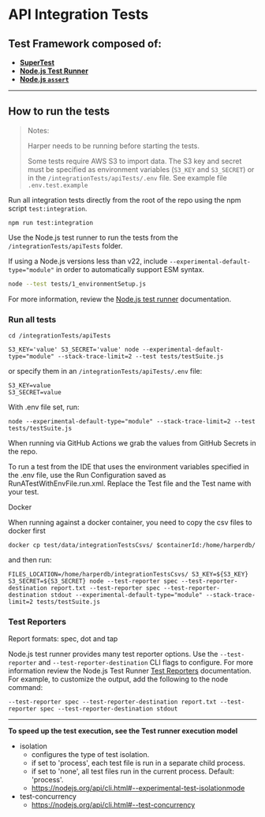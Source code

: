 # API Integration Tests

## Test Framework composed of: 
* [**SuperTest**](https://www.npmjs.com/package/supertest)
* [**Node.js Test Runner**](http://nodejs.org/docs/latest/api/test.html)
* [**Node.js `assert`**](https://nodejs.org/docs/latest/api/assert.html)

***

## How to run the tests

> Notes:
> 
> Harper needs to be running before starting the tests.
>
> Some tests require AWS S3 to import data. The S3 key and secret must be specified as environment variables (`S3_KEY` and `S3_SECRET`) or in the `/integrationTests/apiTests/.env` file. See example file `.env.test.example`


Run all integration tests directly from the root of the repo using the npm script `test:integration`.

 
```
npm run test:integration
```

Use the Node.js test runner to run the tests from the `/integrationTests/apiTests` folder.

If using a Node.js versions less than v22, include `--experimental-default-type="module"` in order to automatically support ESM syntax. 

```sh
node --test tests/1_environmentSetup.js
```

For more information, review the [Node.js test runner](https://nodejs.org/docs/latest/api/test.html#running-tests-from-the-command-line) documentation.


### Run all tests

```
cd /integrationTests/apiTests

S3_KEY='value' S3_SECRET='value' node --experimental-default-type="module" --stack-trace-limit=2 --test tests/testSuite.js
```

or specify them in an `/integrationTests/apiTests/.env` file:
```
S3_KEY=value
S3_SECRET=value
```
With .env file set, run:
```
node --experimental-default-type="module" --stack-trace-limit=2 --test tests/testSuite.js
```

When running via GitHub Actions we grab the values from GitHub Secrets in the repo.

To run a test from the IDE that uses the environment variables specified in the .env file, use the Run Configuration saved as RunATestWithEnvFile.run.xml.
Replace the Test file and the Test name with your test.  


Docker

When running against a docker container, you need to copy the csv files to docker first
```
docker cp test/data/integrationTestsCsvs/ $containerId:/home/harperdb/
```
and then run:
```
FILES_LOCATION=/home/harperdb/integrationTestsCsvs/ S3_KEY=${S3_KEY} S3_SECRET=${S3_SECRET} node --test-reporter spec --test-reporter-destination report.txt --test-reporter spec --test-reporter-destination stdout --experimental-default-type="module" --stack-trace-limit=2 tests/testSuite.js
```

### Test Reporters

Report formats: spec, dot and tap

Node.js test runner provides many test reporter options. Use the `--test-reporter` and `--test-reporter-destination` CLI flags to configure. For more information review the Node.js Test Runner [Test Reporters](https://nodejs.org/docs/latest/api/test.html#test-reporters) documentation.
For example, to customize the output, add the following to the node command:
```
--test-reporter spec --test-reporter-destination report.txt --test-reporter spec --test-reporter-destination stdout
```

***

**To speed up the test execution, see the Test runner execution model** 
* isolation
  * configures the type of test isolation. 
  * if set to 'process', each test file is run in a separate child process. 
  * if set to 'none', all test files run in the current process. Default: 'process'.
  * https://nodejs.org/api/cli.html#--experimental-test-isolationmode
* test-concurrency
  * https://nodejs.org/api/cli.html#--test-concurrency
